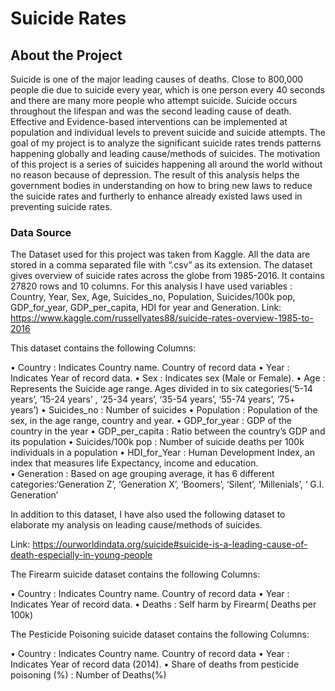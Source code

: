 # Suicide Rates 

## About the Project

Suicide is one of the major leading causes of deaths. Close to 800,000 people die due to suicide every year, which is one person every 40 seconds and there are many more people who attempt suicide. Suicide occurs throughout the lifespan and was the second leading cause of death. Effective and Evidence-based interventions can be implemented at population and individual levels to prevent suicide and suicide attempts. The goal of my project is to analyze the significant suicide rates trends patterns happening globally and leading cause/methods of suicides. The motivation of this project is a series of suicides happening all around the world without no reason because of depression. The result of this analysis helps the government bodies in understanding on how to bring new laws to reduce the suicide rates and furtherly to enhance already existed laws used in preventing suicide rates.

### Data Source

The Dataset used for this project was taken from Kaggle. All the data are stored in a comma separated file with “.csv” as its extension. The dataset gives overview of suicide rates across the globe from 1985-2016. It contains 27820 rows and 10 columns. For this analysis I have used variables : Country, Year, Sex, Age, Suicides_no, Population, Suicides/100k pop, GDP_for_year, GDP_per_capita, HDI for year and Generation.
Link: https://www.kaggle.com/russellyates88/suicide-rates-overview-1985-to-2016

This dataset contains the following Columns:

•	Country	           : Indicates Country name. Country of record data
•	Year               : Indicates Year of record data.
•	Sex                : Indicates sex (Male or Female).
•	Age                : Represents the Suicide age range. Ages divided in to six categories(‘5-14 years’, ’15-24 years’ , ‘25-34 years’, ‘35-54 years’, ‘55-74 years’, ‘75+ years’)
•	Suicides_no        : Number of suicides
•	Population         : Population of the sex, in the age range, country and year.
•	GDP_for_year       : GDP of the country in the year
•	GDP_per_capita     : Ratio between the country’s GDP  and its population
•	Suicides/100k pop  : Number of suicide deaths per 100k individuals in a population
•	HDI_for_Year       : Human Development Index, an index that measures life Expectancy, income and education.            
•	Generation         : Based on age grouping average, it has 6 different categories:‘Generation Z’, ‘Generation X’, ‘Boomers’, ‘Silent’, ‘Millenials’, ‘ G.I. Generation’ 

In addition to this dataset, I have also used the following dataset to elaborate my analysis on leading cause/methods of suicides.

Link: https://ourworldindata.org/suicide#suicide-is-a-leading-cause-of-death-especially-in-young-people

The Firearm suicide dataset contains the following Columns:
	
•	Country	           : Indicates Country name. Country of record data
•	Year               : Indicates Year of record data.
•	Deaths	           : Self harm by Firearm( Deaths per 100k)

The Pesticide Poisoning suicide dataset contains the following Columns:
	
•	Country	           : Indicates Country name. Country of record data
•	Year               : Indicates Year of record data (2014).
•	Share of deaths from pesticide poisoning (%) : Number of Deaths(%)
